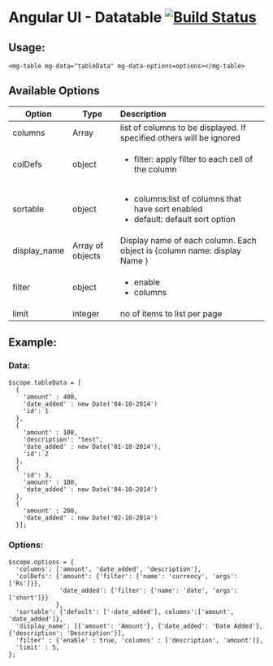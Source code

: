 Angular UI  - Datatable [![Build Status](https://travis-ci.org/Ema93sh/datatable.svg?branch=master)](https://travis-ci.org/Ema93sh/datatable)
=========================

## Usage:

```
<mg-table mg-data="tableData" mg-data-options=options></mg-table>
```

## Available Options

| Option | Type | Description |
|--------|------|:-------------|
|columns| Array | list of columns to be displayed. If specified others will be ignored|
|colDefs| object | <ul><li>filter: apply filter to each cell of the column</li></ul>|
|sortable| object | <ul><li>columns:list of columns that have sort enabled</li><li>default: default sort option</li></ul> |
|display_name| Array of objects| Display name of each column. Each object is {column name: display Name } |
|filter| object | <ul> <li>enable</li> <li>columns</li></ul> |
|limit| integer | no of items to list per page |

## Example:

### Data: ###
```
$scope.tableData = [
  {
    'amount' : 400,
    'date_added' : new Date('04-10-2014')
    'id': 1
  },
  {
    'amount' : 100,
    'description': "test",
    'date_added' : new Date('01-10-2014'),
    'id': 2
  },
  {
    'id': 3,
    'amount' : 100,
    'date_added' : new Date('04-10-2014')
  },
  {
    'amount' : 200,
    'date_added' : new Date('02-10-2014')
  }];
```  

### Options: ###
```
$scope.options = {
  'columns': ['amount', 'date_added', 'description'],
  'colDefs': {'amount': {'filter': {'name': 'currency', 'args':['Rs']}},
              'date_added': {'filter': {'name': 'date', 'args':['short']}}
             },
  'sortable': {'default': ['-date_added'], columns':['amount', 'date_added']},
  'display_name': [{'amount': 'Amount'}, {'date_added': 'Date Added'}, {'description': 'Description'}],
  'filter' : {'enable' : true, 'columns' : ['description', 'amount']},
  'limit' : 5,
};
```
